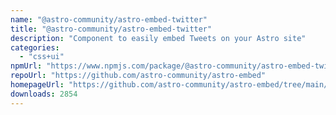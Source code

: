 ```yaml
---
name: "@astro-community/astro-embed-twitter"
title: "@astro-community/astro-embed-twitter"
description: "Component to easily embed Tweets on your Astro site"
categories:
  - "css+ui"
npmUrl: "https://www.npmjs.com/package/@astro-community/astro-embed-twitter"
repoUrl: "https://github.com/astro-community/astro-embed"
homepageUrl: "https://github.com/astro-community/astro-embed/tree/main/packages/astro-embed-twitter#readme"
downloads: 2854
---
```

